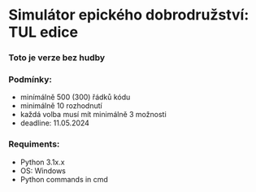 # Simulátor epického dobrodružství: TUL edice
### Toto je verze bez hudby
### Podmínky:
* minímálně 500 (300) řádků kódu
* minimálně 10 rozhodnutí
* každá volba musí mít minimálně 3 možnosti
* deadline: 11.05.2024
### Requiments:
* Python 3.1x.x
* OS: Windows
* Python commands in cmd
